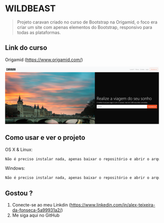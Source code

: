 # WILDBEAST
> Projeto caravan criado no curso de Bootstrap na Origamid, o foco era criar um site com apenas elementos do Bootstrap, responsivo para todas as plataformas.


## Link do curso

Origamid (<https://www.origamid.com/>)


![](img/header.PNG)

## Como usar e ver o projeto

OS X & Linux:

```sh
Não é preciso instalar nada, apenas baixar o repositório e abrir o arquivo HTML em seu navegador.
```

Windows:

```sh
Não é preciso instalar nada, apenas baixar o repositório e abrir o arquivo HTML em seu navegador.
```

## Gostou ?

1. Conecte-se ao meu Linkdin (<https://www.linkedin.com/in/alex-teixeira-da-fonseca-5a99931a2/>)
2. Me siga aqui no GitHub 